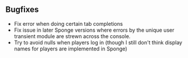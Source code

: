 ## Bugfixes

* Fix error when doing certain tab completions
* Fix issue in later Sponge versions where errors by the unique user transient module are strewn across the console.
* Try to avoid nulls when players log in (though I still don't think display names for players are implemented in Sponge)